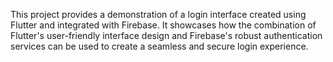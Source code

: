 This project provides a demonstration of a login interface created using Flutter and integrated with Firebase. It showcases how the combination of Flutter's user-friendly interface design and Firebase's robust authentication services can be used to create a seamless and secure login experience.
